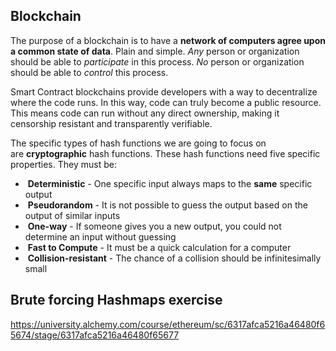 
## Blockchain
The purpose of a blockchain is to have a **network of computers agree upon a common state of data**. Plain and simple. _Any_ person or organization should be able to _participate_ in this process. _No_ person or organization should be able to _control_ this process.

Smart Contract blockchains provide developers with a way to decentralize where the code runs. In this way, code can truly become a public resource. This means code can run without any direct ownership, making it censorship resistant and transparently verifiable.

The specific types of hash functions we are going to focus on are **cryptographic** hash functions. These hash functions need five specific properties. They must be:

-    **Deterministic** - One specific input always maps to the **same** specific output
-    **Pseudorandom** - It is not possible to guess the output based on the output of similar inputs
-    **One-way** - If someone gives you a new output, you could not determine an input without guessing
-    **Fast to Compute** - It must be a quick calculation for a computer
-    **Collision-resistant** - The chance of a collision should be infinitesimally small


## Brute forcing Hashmaps exercise

https://university.alchemy.com/course/ethereum/sc/6317afca5216a46480f65674/stage/6317afca5216a46480f65677

